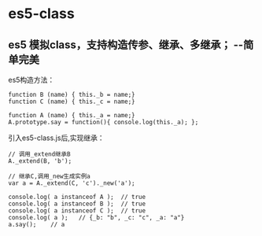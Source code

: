 # es5-class
es5 模拟class，支持构造传参、继承、多继承； --简单完美
-----------------------------------

es5构造方法：
```
function B (name) { this._b = name;}
function C (name) { this._c = name;}

function A (name) { this._a = name;}
A.prototype.say = function(){ console.log(this._a); };
```

引入es5-class.js后,实现继承：
```
// 调用_extend继承B
A._extend(B, 'b');

// 继承C,调用_new生成实例a
var a = A._extend(C, 'c')._new('a');

console.log( a instanceof A ); 	// true
console.log( a instanceof B ); 	// true
console.log( a instanceof C );	// true
console.log( a );	// {_b: "b", _c: "c", _a: "a"}
a.say();	// a
```
